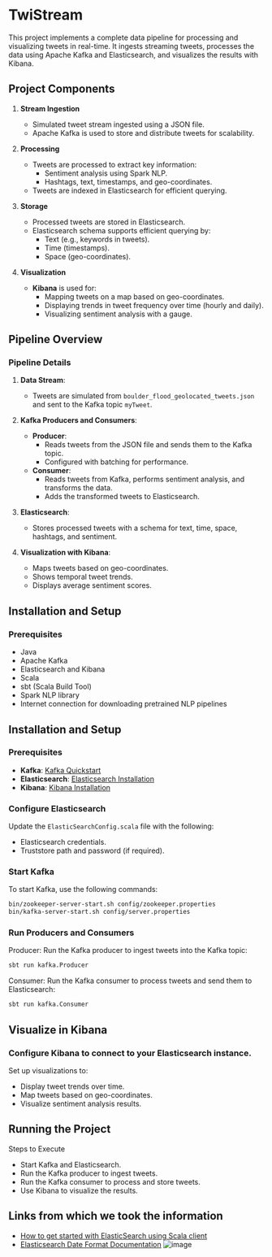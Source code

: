# TwiStream

This project implements a complete data pipeline for processing and visualizing tweets in real-time. It ingests streaming tweets, processes the data using Apache Kafka and Elasticsearch, and visualizes the results with Kibana.

## Project Components

1. **Stream Ingestion**
   - Simulated tweet stream ingested using a JSON file.
   - Apache Kafka is used to store and distribute tweets for scalability.

2. **Processing**
   - Tweets are processed to extract key information:
     - Sentiment analysis using Spark NLP.
     - Hashtags, text, timestamps, and geo-coordinates.
   - Tweets are indexed in Elasticsearch for efficient querying.

3. **Storage**
   - Processed tweets are stored in Elasticsearch.
   - Elasticsearch schema supports efficient querying by:
     - Text (e.g., keywords in tweets).
     - Time (timestamps).
     - Space (geo-coordinates).

4. **Visualization**
   - **Kibana** is used for:
     - Mapping tweets on a map based on geo-coordinates.
     - Displaying trends in tweet frequency over time (hourly and daily).
     - Visualizing sentiment analysis with a gauge.

## Pipeline Overview

### Pipeline Details

1. **Data Stream**:
   - Tweets are simulated from `boulder_flood_geolocated_tweets.json` and sent to the Kafka topic `myTweet`.

2. **Kafka Producers and Consumers**:
   - **Producer**:
     - Reads tweets from the JSON file and sends them to the Kafka topic.
     - Configured with batching for performance.
   - **Consumer**:
     - Reads tweets from Kafka, performs sentiment analysis, and transforms the data.
     - Adds the transformed tweets to Elasticsearch.

3. **Elasticsearch**:
   - Stores processed tweets with a schema for text, time, space, hashtags, and sentiment.

4. **Visualization with Kibana**:
   - Maps tweets based on geo-coordinates.
   - Shows temporal tweet trends.
   - Displays average sentiment scores.

## Installation and Setup

### Prerequisites
- Java 
- Apache Kafka
- Elasticsearch and Kibana
- Scala
- sbt (Scala Build Tool)
- Spark NLP library
- Internet connection for downloading pretrained NLP pipelines


## Installation and Setup

### Prerequisites
- **Kafka**: [Kafka Quickstart](https://kafka.apache.org/quickstart)
- **Elasticsearch**: [Elasticsearch Installation](https://www.elastic.co/guide/en/elasticsearch/reference/current/install-elasticsearch.html)
- **Kibana**: [Kibana Installation](https://www.elastic.co/guide/en/kibana/current/install.html)

### Configure Elasticsearch
Update the `ElasticSearchConfig.scala` file with the following:
- Elasticsearch credentials.
- Truststore path and password (if required).

### Start Kafka
To start Kafka, use the following commands:
```bash
bin/zookeeper-server-start.sh config/zookeeper.properties
bin/kafka-server-start.sh config/server.properties
```

### Run Producers and Consumers
Producer:
Run the Kafka producer to ingest tweets into the Kafka topic:
```bash
sbt run kafka.Producer
```

Consumer:
Run the Kafka consumer to process tweets and send them to Elasticsearch:
```bash
sbt run kafka.Consumer
```

## Visualize in Kibana
### Configure Kibana to connect to your Elasticsearch instance.
Set up visualizations to:
- Display tweet trends over time.
- Map tweets based on geo-coordinates.
- Visualize sentiment analysis results.
  
## Running the Project
Steps to Execute
- Start Kafka and Elasticsearch.
- Run the Kafka producer to ingest tweets.
- Run the Kafka consumer to process and store tweets.
- Use Kibana to visualize the results.
  
## Links from which we took the information
- [How to get started with ElasticSearch using Scala client](https://stackoverflow.com/questions/27203498/how-to-get-started-with-elastic-search-using-scala-client)
- [Elasticsearch Date Format Documentation](https://www.elastic.co/guide/en/elasticsearch/reference/current/date.html?utm_source=chatgpt.com)
![image](https://github.com/user-attachments/assets/b5b89a67-748d-4faa-8d46-f4a6600eb011)

